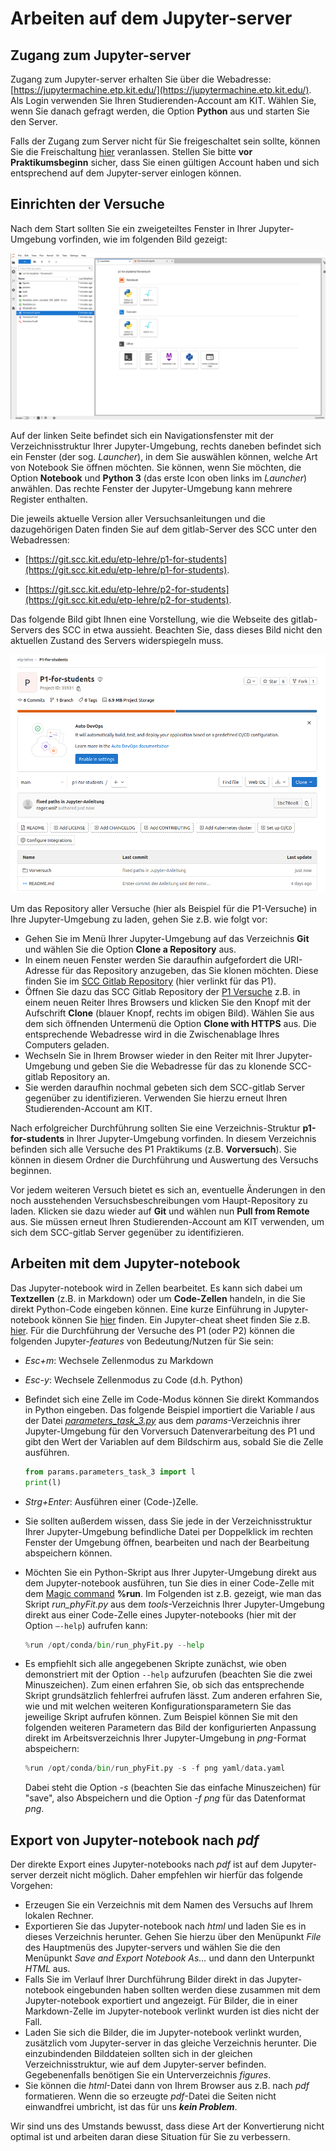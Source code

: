 # Arbeiten auf dem Jupyter-server

## Zugang zum Jupyter-server

Zugang zum Jupyter-server erhalten Sie über die Webadresse: [https://jupytermachine.etp.kit.edu/](https://jupytermachine.etp.kit.edu/). Als Login verwenden Sie Ihren Studierenden-Account am KIT. Wählen Sie, wenn Sie danach gefragt werden, die Option **Python** aus und starten Sie den Server. 

Falls der Zugang zum Server nicht für Sie freigeschaltet sein sollte, können Sie die Freischaltung [hier](https://comp.physik.kit.edu/Account/) veranlassen. Stellen Sie bitte **vor Praktikumsbeginn** sicher, dass Sie einen gültigen Account haben und sich entsprechend auf dem Jupyter-server einlogen können. 

## Einrichten der Versuche

Nach dem Start sollten Sie ein zweigeteiltes Fenster in Ihrer Jupyter-Umgebung vorfinden, wie im folgenden Bild gezeigt: 

<img src="./figures/JupyterAccount.png" alt="figures" style="zoom:100%;" />

Auf der linken Seite befindet sich ein Navigationsfenster mit der Verzeichnisstruktur Ihrer Jupyter-Umgebung, rechts daneben befindet sich ein Fenster (der sog. *Launcher*), in dem Sie auswählen können, welche Art von Notebook Sie öffnen möchten. Sie können, wenn Sie möchten, die Option **Notebook** und **Python 3** (das erste Icon oben links im *Launcher*) anwählen. Das rechte Fenster der Jupyter-Umgebung kann mehrere Register enthalten.  

Die jeweils aktuelle Version aller Versuchsanleitungen und die dazugehörigen Daten finden Sie auf dem gitlab-Server des SCC unter den Webadressen: 

* [https://git.scc.kit.edu/etp-lehre/p1-for-students](https://git.scc.kit.edu/etp-lehre/p1-for-students). 

* [https://git.scc.kit.edu/etp-lehre/p2-for-students](https://git.scc.kit.edu/etp-lehre/p2-for-students). 

Das folgende Bild gibt Ihnen eine Vorstellung, wie die Webseite des gitlab-Servers des SCC in etwa aussieht. Beachten Sie, dass dieses Bild nicht den aktuellen Zustand des Servers widerspiegeln muss.  

![SCC-gitlab](./figures/scc_gitlab.png)

Um das Repository aller Versuche (hier als Beispiel für die P1-Versuche) in Ihre Jupyter-Umgebung zu laden, gehen Sie z.B. wie folgt vor:

- Gehen Sie im Menü Ihrer Jupyter-Umgebung auf das Verzeichnis **Git** und wählen Sie die Option **Clone a Repository** aus.
- In einem neuen Fenster werden Sie daraufhin aufgefordert die URI-Adresse für das Repository anzugeben, das Sie klonen möchten. Diese finden Sie im [SCC Gitlab Repository](https://git.scc.kit.edu/etp-lehre/p1-for-students) (hier verlinkt für das P1).
- Öffnen Sie dazu das SCC Gitlab Repository der [P1 Versuche](https://git.scc.kit.edu/etp-lehre/p1-for-students) z.B. in einem neuen Reiter Ihres Browsers und klicken Sie den Knopf mit der Aufschrift **Clone** (blauer Knopf, rechts im obigen Bild). Wählen Sie aus dem sich öffnenden Untermenü die Option **Clone with HTTPS** aus. Die entsprechende Webadresse wird in die Zwischenablage Ihres Computers geladen.
- Wechseln Sie in Ihrem Browser wieder in den Reiter mit Ihrer Jupyter-Umgebung und geben Sie die Webadresse für das zu klonende SCC-gitlab Repository an. 
- Sie werden daraufhin nochmal gebeten sich dem SCC-gitlab Server gegenüber zu identifizieren. Verwenden Sie hierzu erneut Ihren Studierenden-Account am KIT. 

Nach erfolgreicher Durchführung sollten Sie eine Verzeichnis-Struktur **p1-for-students** in Ihrer Jupyter-Umgebung vorfinden. In diesem Verzeichnis befinden sich alle Versuche des P1 Praktikums (z.B. **Vorversuch**). Sie können in diesem Ordner die Durchführung und Auswertung des Versuchs beginnen.

Vor jedem weiteren Versuch bietet es sich an, eventuelle Änderungen in den noch ausstehenden Versuchsbeschreibungen vom Haupt-Repository zu laden. Klicken sie dazu wieder auf **Git** und wählen nun **Pull from Remote** aus. Sie müssen erneut Ihren Studierenden-Account am KIT verwenden, um sich dem  SCC-gitlab Server gegenüber zu identifizieren.

## Arbeiten mit dem Jupyter-notebook

Das Jupyter-notebook wird in Zellen bearbeitet. Es kann sich dabei um **Textzellen** (z.B. in Markdown) oder um **Code-Zellen** handeln, in die Sie direkt Python-Code eingeben können. Eine kurze Einführung in Jupyter-notebook können Sie [hier](https://www-ekp.physik.uni-karlsruhe.de/~quast/jupyter/jupyterTutorial.html) finden. Ein Jupyter-cheat sheet finden Sie z.B. [hier](https://www.edureka.co/blog/wp-content/uploads/2018/10/Jupyter_Notebook_CheatSheet_Edureka.pdf). Für die Durchführung der Versuche des P1 (oder P2) können die folgenden Jupyter-*features* von Bedeutung/Nutzen für Sie sein: 

- *Esc+m*: Wechsele Zellenmodus zu Markdown

- *Esc-y*: Wechsele Zellenmodus zu Code (d.h. Python)

- Befindet sich eine Zelle im Code-Modus können Sie direkt Kommandos in Python eingeben. Das folgende Beispiel importiert die Variable $l$ aus der Datei [*parameters_task_3.py*](https://git.scc.kit.edu/etp-lehre/p1-for-students/-/blob/main/Vorversuch/params/parameters_task_3.py) aus dem *params*-Verzeichnis ihrer Jupyter-Umgebung für den Vorversuch Datenverarbeitung des P1 und gibt den Wert der Variablen auf dem Bildschirm aus, sobald Sie die Zelle ausführen. 

  ```python
  from params.parameters_task_3 import l
  print(l)
  ```

- *Strg+Enter*: Ausführen einer (Code-)Zelle.

- Sie sollten außerdem wissen, dass Sie jede in der Verzeichnisstruktur Ihrer Jupyter-Umgebung befindliche Datei per Doppelklick im rechten Fenster der Umgebung öffnen, bearbeiten und nach der Bearbeitung abspeichern können. 

- Möchten Sie ein Python-Skript aus Ihrer Jupyter-Umgebung direkt aus dem Jupyter-notebook ausführen, tun Sie dies in einer Code-Zelle mit dem  [Magic command](https://ipython.readthedocs.io/en/stable/interactive/magics.html) **%run**. Im Folgenden ist z.B. gezeigt, wie man das Skript *run_phyFit.py* aus dem *tools*-Verzeichnis Ihrer Jupyter-Umgebung direkt aus einer Code-Zelle eines Jupyter-notebooks (hier mit der Option `–-help`) aufrufen kann: 

  ```python
  %run /opt/conda/bin/run_phyFit.py --help
  ```

- Es empfiehlt sich alle angegebenen Skripte zunächst, wie oben demonstriert mit der Option `--help` aufzurufen (beachten Sie die zwei Minuszeichen). Zum einen erfahren Sie, ob sich das entsprechende Skript grundsätzlich fehlerfrei aufrufen lässt. Zum anderen erfahren Sie, wie und mit welchen weiteren Konfigurationsparametern Sie das jeweilige Skript aufrufen können. Zum Beispiel können Sie mit den folgenden weiteren Parametern das Bild der konfigurierten Anpassung direkt im Arbeitsverzeichnis Ihrer Jupyter-Umgebung in *png*-Format abspeichern:

  ```python
  %run /opt/conda/bin/run_phyFit.py -s -f png yaml/data.yaml
  ```

  Dabei steht die Option *-s* (beachten Sie das einfache Minuszeichen) für "save", also Abspeichern und die Option *-f png* für das Datenformat *png*.   

## Export von Jupyter-notebook nach *pdf*

Der direkte Export eines Jupyter-notebooks nach *pdf* ist auf dem Jupyter-server derzeit nicht möglich. Daher empfehlen wir hierfür das folgende Vorgehen: 

- Erzeugen Sie ein Verzeichnis mit dem Namen des Versuchs auf Ihrem lokalen Rechner.
- Exportieren Sie das Jupyter-notebook nach *html* und laden Sie es in dieses Verzeichnis herunter. Gehen Sie hierzu über den Menüpunkt *File* des Hauptmenüs des Jupyter-servers und wählen Sie die den Menüpunkt *Save and Export Notebook As…* und dann den Unterpunkt *HTML* aus. 
- Falls Sie im Verlauf Ihrer Durchführung Bilder direkt in das Jupyter-notebook eingebunden haben sollten werden diese zusammen mit dem Jupyter-notebook exportiert und angezeigt. Für Bilder, die in einer Markdown-Zelle im Jupyter-notebook verlinkt wurden ist dies nicht der Fall.  
- Laden Sie sich die Bilder, die im Jupyter-notebook verlinkt wurden, zusätzlich vom Jupyter-server in das gleiche Verzeichnis herunter. Die einzubindenden Bilddateien sollten sich in der gleichen Verzeichnisstruktur, wie auf dem Jupyter-server befinden. Gegebenenfalls benötigen Sie ein Unterverzeichnis *figures*.
- Sie können die *html*-Datei dann von Ihrem Browser aus z.B. nach *pdf* formatieren. Wenn die so erzeugte *pdf*-Datei die Seiten nicht einwandfrei umbricht, ist das für uns ***kein Problem***.   

Wir sind uns des Umstands bewusst, dass diese Art der Konvertierung nicht optimal ist und arbeiten daran diese Situation für Sie zu verbessern.
